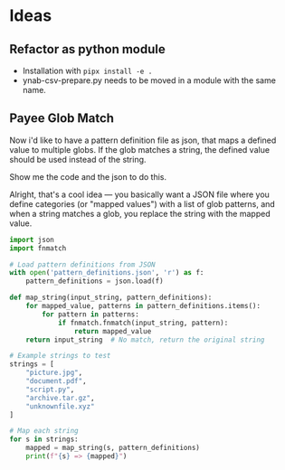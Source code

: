# Ideas

## Refactor as python module

* Installation with `pipx install -e .`
* ynab-csv-prepare.py needs to be moved in a module with the same name.

## Payee Glob Match

Now i'd like to have a pattern definition file as json, that maps a defined value to multiple globs. If the glob matches a string, the defined value should be used instead of the string.

Show me the code and the json to do this.

Alright, that's a cool idea — you basically want a JSON file where you define categories (or "mapped values") with a list of glob patterns, and when a string matches a glob, you replace the string with the mapped value.

```python
import json
import fnmatch

# Load pattern definitions from JSON
with open('pattern_definitions.json', 'r') as f:
    pattern_definitions = json.load(f)

def map_string(input_string, pattern_definitions):
    for mapped_value, patterns in pattern_definitions.items():
        for pattern in patterns:
            if fnmatch.fnmatch(input_string, pattern):
                return mapped_value
    return input_string  # No match, return the original string

# Example strings to test
strings = [
    "picture.jpg",
    "document.pdf",
    "script.py",
    "archive.tar.gz",
    "unknownfile.xyz"
]

# Map each string
for s in strings:
    mapped = map_string(s, pattern_definitions)
    print(f"{s} => {mapped}")
```
